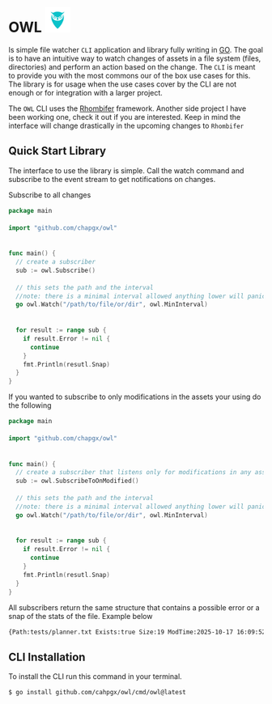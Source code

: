 # OWL <img src="/assets/logo.png" width="50" height="50">

Is simple file watcher `CLI` application and library fully writing in [GO](https://go.dev). The goal is to have an intuitive way to watch changes of assets in a file system (files, directories) and perform an action based on the change. The `CLI` is meant to provide you with the most commons our of the box use cases for this. The library is for usage when the use cases cover by the CLI are not enough or for integration with a larger project.

The `OWL` CLI uses the [Rhombifer](https://github.com/racg0092/rhombifer) framework. Another side project I have been working one, check it out if you are interested. Keep in mind the interface will change drastically in the upcoming changes to `Rhombifer`


## Quick Start Library

The interface to use the library is simple. Call the watch command and subscribe to the event stream to get notifications on changes.

Subscribe to all changes
```go 
package main

import "github.com/chapgx/owl"


func main() {
  // create a subscriber
  sub := owl.Subscribe()

  // this sets the path and the interval 
  //note: there is a minimal interval allowed anything lower will panic
  go owl.Watch("/path/to/file/or/dir", owl.MinInterval)


  for result := range sub {
    if result.Error != nil {
      continue
    }
    fmt.Println(resutl.Snap)
  }
}

```

If you wanted to subscribe to only modifications in the assets your using do the following
```go 
package main

import "github.com/chapgx/owl"


func main() {
  // create a subscriber that listens only for modifications in any asset
  sub := owl.SubscribeToOnModified()

  // this sets the path and the interval 
  //note: there is a minimal interval allowed anything lower will panic
  go owl.Watch("/path/to/file/or/dir", owl.MinInterval)


  for result := range sub {
    if result.Error != nil {
      continue
    }
    fmt.Println(resutl.Snap)
  }
}

```

All subscribers return the same structure that contains a possible error or a snap of the stats of the file. Example below

```sh 
{Path:tests/planner.txt Exists:true Size:19 ModTime:2025-10-17 16:09:52.689764726 -0400 EDT INO:4797254 mapid: DEV:50}

```


## CLI Installation

To install the CLI run this command in your terminal.

```
$ go install github.com/cahpgx/owl/cmd/owl@latest
```



